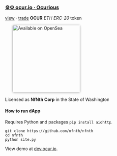 
###  [⚙⚙ ocur.io · Ocurious](https://ocur.io)

[view](https://etherscan.io/token/0x36950b34fE79C4AE047c646D2800e91a198b70fB) · [trade](https://app.uniswap.org/#/pool/103894) **OCUR** *ETH ERC-20* token 

<a href="https://opensea.io/ocurio" title="Buy on OpenSea" target="_blank"><img style="margin-left:24px; width:220px; border-radius:5px; box-shadow: 0px 1px 6px rgba(0, 0, 0, 0.25);" src="https://storage.googleapis.com/opensea-static/Logomark/Badge%20-%20Available%20On%20-%20Light.png" alt="Available on OpenSea" /></a>

Licensed as **NfNth Corp** in the State of Washington

#### How to run dApp

Requires Python and packages `pip install aiohttp`.

```
git clone https://github.com/nfnth/nfnth
cd nfnth
python site.py
```

View demo at [dev.ocur.io](https://dev.ocur.io).

<script src="https://gist.github.com/nfnth/bec05f3737fc42acf70eda4071c1f6af.js"></script>
